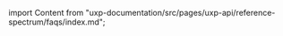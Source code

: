 
import Content from "uxp-documentation/src/pages/uxp-api/reference-spectrum/faqs/index.md";

<Content query="product=xd"/>
